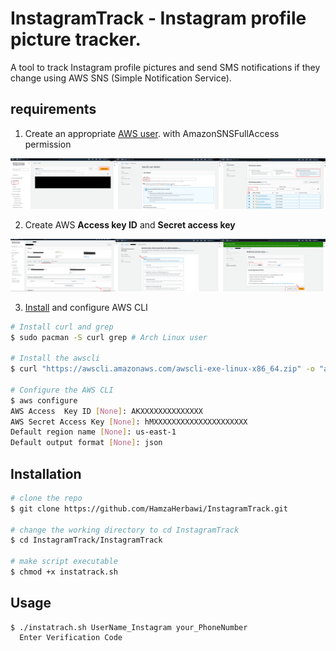 # InstagramTrack - Instagram profile picture tracker.

A tool to track Instagram profile pictures and send SMS notifications if they change using AWS SNS (Simple Notification Service).

## requirements
1) Create an appropriate [AWS user](https://console.aws.amazon.com/iam/). with AmazonSNSFullAccess permission

<p align="center">
<img src="https://github.com/HamzaHerbawi/InstagramTrack/blob/master/images/1.png"/>
</a>
</p>

2) Create AWS **Access key ID** and **Secret access key**

   <p align="center">
<img src="https://github.com/HamzaHerbawi/InstagramTrack/blob/master/images/2.png"/>
</a>
</p>

3) [Install](https://docs.aws.amazon.com/cli/latest/userguide/getting-started-install.html) and configure AWS CLI
  
  ```bash
  # Install curl and grep
  $ sudo pacman -S curl grep # Arch Linux user

  # Install the awscli
  $ curl "https://awscli.amazonaws.com/awscli-exe-linux-x86_64.zip" -o "awscliv2.zip" && unzip awscliv2.zip && sudo ./aws/install
  
  # Configure the AWS CLI
  $ aws configure
  AWS Access  Key ID [None]: AKXXXXXXXXXXXXXX
  AWS Secret Access Key [None]: hMXXXXXXXXXXXXXXXXXXXXX
  Default region name [None]: us-east-1
  Default output format [None]: json
  ```
## Installation

```bash
# clone the repo
$ git clone https://github.com/HamzaHerbawi/InstagramTrack.git

# change the working directory to cd InstagramTrack
$ cd InstagramTrack/InstagramTrack

# make script executable
$ chmod +x instatrack.sh
```
## Usage

```console
$ ./instatrach.sh UserName_Instagram your_PhoneNumber
  Enter Verification Code

```

